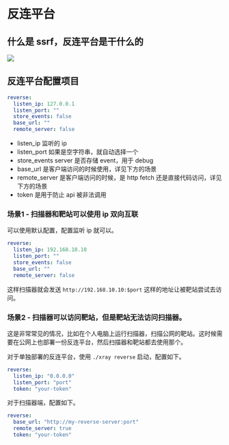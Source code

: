 # 反连平台

## 什么是 ssrf，反连平台是干什么的

![](https://chaitin.github.io/xray/assets/reverse.jpg)

## 反连平台配置项目

```yaml
reverse:
  listen_ip: 127.0.0.1
  listen_port: ""
  store_events: false
  base_url: ""
  remote_server: false
```

 - listen_ip 监听的 ip
 - listen_port 如果是空字符串，就自动选择一个
 - store_events server 是否存储 event，用于 debug
 - base_url 是客户端访问的时候使用，详见下方的场景
 - remote_server 是客户端访问的时候，是 http fetch 还是直接代码访问，详见下方的场景
 - token 是用于防止 api 被非法调用

### 场景1 - 扫描器和靶站可以使用 ip 双向互联

可以使用默认配置，配置监听 ip 就可以。

```yaml
reverse:
  listen_ip: 192.168.10.10
  listen_port: ""
  store_events: false
  base_url: ""
  remote_server: false
```

这样扫描器就会发送 `http://192.168.10.10:$port` 这样的地址让被靶站尝试去访问。 

### 场景2 - 扫描器可以访问靶站，但是靶站无法访问扫描器。

这是非常常见的情况，比如在个人电脑上运行扫描器，扫描公网的靶站。这时候需要在公网上也部署一份反连平台，然后扫描器和靶站都去使用那个。

对于单独部署的反连平台，使用 `./xray reverse` 启动，配置如下。

```yaml
reverse:
  listen_ip: "0.0.0.0"
  listen_port: "port"
  token: "your-token"
```

对于扫描器端，配置如下。

```yaml
reverse:
  base_url: "http://my-reverse-server:port"
  remote_server: true
  token: "your-token"
```


